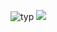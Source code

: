 ![typ](https://user-images.githubusercontent.com/91285129/180357574-e537887b-4acc-4f9a-9b6c-2edbfe5ae01d.gif)
<a href="[https://blog.naver.com/kge5087 url]" target="_blank"><img src="https://img.shields.io/badge/NAVER BLOG-03C75A?style=flat-square&logo=[4. BLOG]&logoColor=white"/></a>
